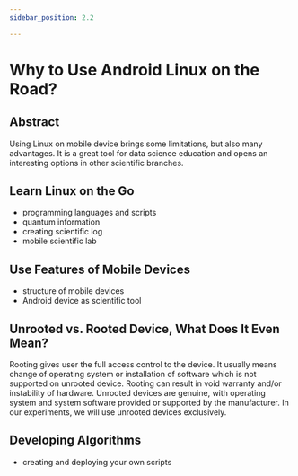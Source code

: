 ```yaml
---
sidebar_position: 2.2

---
```


# Why to Use Android Linux on the Road?
## Abstract

Using Linux on mobile device brings some limitations, but also many advantages. It is a great tool for data science education and opens an interesting options in other scientific branches.

## Learn Linux on the Go
- programming languages and scripts
- quantum information
- creating scientific log
- mobile scientific lab

## Use Features of Mobile Devices

- structure of mobile devices
- Android device as scientific tool

## Unrooted vs. Rooted Device, What Does It Even Mean?

Rooting gives user the full access control to the device. It usually means change of operating system or installation of software which is not supported on unrooted device. Rooting can result in void warranty and/or instability of hardware. Unrooted devices are genuine, with operating system and system software provided or supported by the manufacturer.
In our experiments, we will use unrooted devices exclusively.

## Developing Algorithms
- creating and deploying your own scripts
